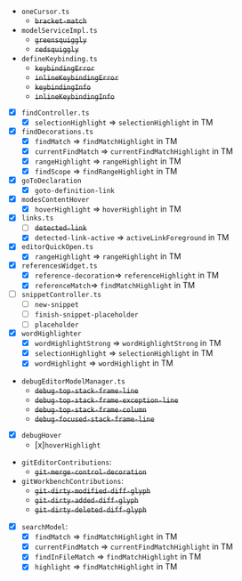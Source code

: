 
* `oneCursor.ts`
  * ~~`bracket-match`~~
* `modelServiceImpl.ts`
  * ~~`greensquiggly`~~
  * ~~`redsquiggly`~~
* `defineKeybinding.ts`
  * ~~`keybindingError`~~
  * ~~`inlineKeybindingError`~~
  * ~~`keybindingInfo`~~
  * ~~`inlineKeybindingInfo`~~
- [x] `findController.ts`
  - [x] `selectionHighlight` => `selectionHighlight` in TM
- [x] `findDecorations.ts`
  - [x] `findMatch` => `findMatchHighlight` in TM
  - [x] `currentFindMatch` => `currentFindMatchHighlight` in TM
  - [x] `rangeHighlight` => `rangeHighlight` in TM
  - [x] `findScope` => `findRangeHighlight` in TM
- [x] `goToDeclaration`
  - [x] `goto-definition-link`
- [x] `modesContentHover`
  - [x] `hoverHighlight` => `hoverHighlight` in TM
- [x] `links.ts`
  - [ ] ~~`detected-link`~~
  - [x] `detected-link-active` => `activeLinkForeground` in TM
- [x] `editorQuickOpen.ts`
  - [x] `rangeHighlight` => `rangeHighlight` in TM
- [x] `referencesWidget.ts`
  - [x] `reference-decoration`=> `referenceHighlight` in TM
  - [x] `referenceMatch`=> `findMatchHighlight` in TM
- [ ] `snippetController.ts`
  - [ ] `new-snippet`
  - [ ] `finish-snippet-placeholder`
  - [ ] `placeholder`
- [x] `wordHighlighter`
  - [x] `wordHighlightStrong` => `wordHighlightStrong` in TM
  - [x] `selectionHighlight` => `selectionHighlight` in TM
  - [x] `wordHighlight` => `wordHighlight` in TM
* `debugEditorModelManager.ts`
  * ~~`debug-top-stack-frame-line`~~
  * ~~`debug-top-stack-frame-exception-line`~~
  * ~~`debug-top-stack-frame-column`~~
  * ~~`debug-focused-stack-frame-line`~~
- [x] `debugHover`
  - [x]`hoverHighlight`
* `gitEditorContributions`:
  * ~~`git-merge-control-decoration`~~
* `gitWorkbenchContributions`:
  * ~~`git-dirty-modified-diff-glyph`~~
  * ~~`git-dirty-added-diff-glyph`~~
  * ~~`git-dirty-deleted-diff-glyph`~~
- [x] `searchModel`:
  - [x] `findMatch` => `findMatchHighlight` in TM
  - [x] `currentFindMatch` => `currentFindMatchHighlight` in TM
  - [x] `findInFileMatch` => `findMatchHighlight` in TM
  - [x] `highlight` => `findMatchHighlight` in TM